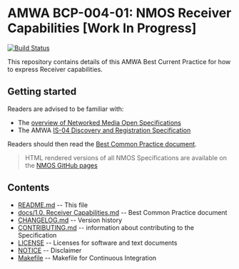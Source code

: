 # AMWA BCP-004-01: NMOS Receiver Capabilities \[Work In Progress\]

[![Build Status](https://travis-ci.com/AMWA-TV/nmos-receiver-capabilities.svg?branch=v1.0-dev)](https://travis-ci.com/AMWA-TV/nmos-receiver-capabilities)

This repository contains details of this AMWA Best Current Practice for how to express Receiver capabilities.

## Getting started

Readers are advised to be familiar with:

- The [overview of Networked Media Open Specifications](https://amwa-tv.github.io/nmos)
- The AMWA [IS-04 Discovery and Registration Specification](https://amwa-tv.github.io/nmos-discovery-registration)

Readers should then read the [Best Common Practice document](docs/1.0.%20Receiver%20Capabilities.md).

> HTML rendered versions of all NMOS Specifications are available on the [NMOS GitHub pages](https://amwa-tv.github.io/nmos)

## Contents

- [README.md](README.md) -- This file
- [docs/1.0. Receiver Capabilities.md](docs/1.0.%20Receiver%20Capabilities.md) -- Best Common Practice document
- [CHANGELOG.md](CHANGELOG.md) -- Version history
- [CONTRIBUTING.md](CONTRIBUTING.md) -- information about contributing to the Specification
- [LICENSE](LICENSE) -- Licenses for software and text documents
- [NOTICE](NOTICE) -- Disclaimer
- [Makefile](Makefile) -- Makefile for Continuous Integration
